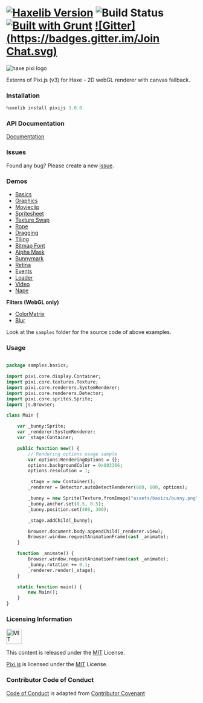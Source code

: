 [![Haxelib Version](https://img.shields.io/github/tag/pixijs/pixi-haxe.svg?style=flat&label=haxelib)](http://lib.haxe.org/p/pixijs) ![Build Status](https://travis-ci.org/pixijs/pixi-haxe.svg?branch=master) [![Built with Grunt](https://cdn.gruntjs.com/builtwith.png)](http://gruntjs.com/) [![Gitter](https://badges.gitter.im/Join Chat.svg)](https://gitter.im/pixijs/pixi-haxe?utm_source=badge&utm_medium=badge&utm_campaign=pr-badge&utm_content=badge)
=========
![haxe pixi logo](https://raw.githubusercontent.com/pixijs/pixi-haxe/master/logo.png)

Externs of Pixi.js (v3) for Haxe - 2D webGL renderer with canvas fallback.

### Installation ###

```haxe
haxelib install pixijs 3.0.0
```
### API Documentation ###

[Documentation](http://adireddy.github.io/docs/pixi-haxe/)

### Issues ###

Found any bug? Please create a new [issue](https://github.com/pixijs/pixi-haxe/issues/new).

### Demos ###

* [Basics](http://adireddy.github.io/demos/pixi-haxe/basics.html)
* [Graphics](http://adireddy.github.io/demos/pixi-haxe/graphics.html)
* [Movieclip](http://adireddy.github.io/demos/pixi-haxe/movieclip.html)
* [Spritesheet](http://adireddy.github.io/demos/pixi-haxe/spritesheet.html)
* [Texture Swap](http://adireddy.github.io/demos/pixi-haxe/textureswap.html)
* [Rope](http://adireddy.github.io/demos/pixi-haxe/rope.html)
* [Dragging](http://adireddy.github.io/demos/pixi-haxe/dragging.html)
* [Tiling](http://adireddy.github.io/demos/pixi-haxe/tiling.html)
* [Bitmap Font](http://adireddy.github.io/demos/pixi-haxe/bitmapfont.html)
* [Alpha Mask](http://adireddy.github.io/demos/pixi-haxe/alphamask.html)
* [Bunnymark](http://adireddy.github.io/demos/pixi-haxe/bunnymark.html)
* [Retina](http://adireddy.github.io/demos/pixi-haxe/retina.html)
* [Events](http://adireddy.github.io/demos/pixi-haxe/events.html)
* [Loader](http://adireddy.github.io/demos/pixi-haxe/loader.html)
* [Video](http://adireddy.github.io/demos/pixi-haxe/video.html)
* [Nape](http://adireddy.github.io/demos/pixi-haxe/nape.html)

**Filters (WebGL only)**

* [ColorMatrix](http://adireddy.github.io/demos/pixi-haxe/colormatrix.html)
* [Blur](http://adireddy.github.io/demos/pixi-haxe/blur.html)

Look at the `samples` folder for the source code of above examples.

### Usage ###

```haxe

package samples.basics;

import pixi.core.display.Container;
import pixi.core.textures.Texture;
import pixi.core.renderers.SystemRenderer;
import pixi.core.renderers.Detector;
import pixi.core.sprites.Sprite;
import js.Browser;

class Main {

	var _bunny:Sprite;
	var _renderer:SystemRenderer;
	var _stage:Container;

	public function new() {
		// Rendering options usage sample
		var options:RenderingOptions = {};
		options.backgroundColor = 0x003366;
		options.resolution = 1;

		_stage = new Container();
		_renderer = Detector.autoDetectRenderer(800, 600, options);

		_bunny = new Sprite(Texture.fromImage("assets/basics/bunny.png"));
		_bunny.anchor.set(0.5, 0.5);
		_bunny.position.set(400, 300);

		_stage.addChild(_bunny);

		Browser.document.body.appendChild(_renderer.view);
		Browser.window.requestAnimationFrame(cast _animate);
	}

	function _animate() {
		Browser.window.requestAnimationFrame(cast _animate);
		_bunny.rotation += 0.1;
		_renderer.render(_stage);
	}

	static function main() {
		new Main();
	}
}
```

### Licensing Information ###

<a rel="license" href="http://opensource.org/licenses/MIT">
<img alt="MIT license" height="40" src="http://upload.wikimedia.org/wikipedia/commons/c/c3/License_icon-mit.svg" /></a>

This content is released under the [MIT](http://opensource.org/licenses/MIT) License.

[Pixi.js](https://github.com/GoodBoyDigital/pixi.js) is licensed under the [MIT](http://opensource.org/licenses/MIT) License.

### Contributor Code of Conduct ###

[Code of Conduct](https://github.com/CoralineAda/contributor_covenant) is adapted from [Contributor Covenant](http://contributor-covenant.org/version/1/0/0/)
